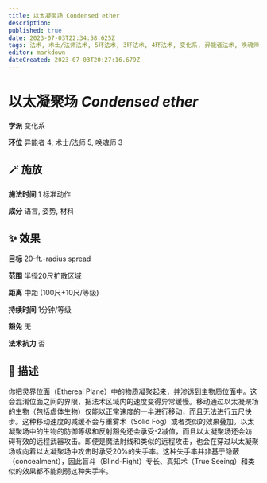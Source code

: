 ```yaml
---
title: 以太凝聚场 Condensed ether
description: 
published: true
date: 2023-07-03T22:34:58.625Z
tags: 法术, 术士/法师法术, 5环法术, 3环法术, 4环法术, 变化系, 异能者法术, 唤魂师法术
editor: markdown
dateCreated: 2023-07-03T20:27:16.679Z
---
```


# **以太凝聚场** *Condensed ether*

**学派** 变化系 

**环位** 异能者 4, 术士/法师 5, 唤魂师 3

## 🪄 施放

**施法时间** 1 标准动作

**成分** 语言, 姿势, 材料

## ✨ 效果 

**目标** 20-ft.-radius spread 

**范围** 半径20尺扩散区域

**距离** 中距 (100尺+10尺/等级)  

**持续时间** 1分钟/等级 

**豁免** 无

**法术抗力** 否

## 📖 描述

你把灵界位面（Ethereal Plane）中的物质凝聚起来，并渗透到主物质位面中。这会混淆位面之间的界限，把法术区域内的速度变得异常缓慢。移动通过以太凝聚场的生物（包括虚体生物）仅能以正常速度的一半进行移动，而且无法进行五尺快步。这种移动速度的减缓不会与重雾术（Solid Fog）或者类似的效果叠加。以太凝聚场中的生物的防御等级和反射豁免还会承受-2减值，而且以太凝聚场还会妨碍有效的远程武器攻击。即便是魔法射线和类似的远程攻击，也会在穿过以太凝聚场或向着以太凝聚场中攻击时承受20%的失手率。这种失手率并非基于隐蔽（concealment），因此盲斗（Blind-Fight）专长、真知术（True Seeing）和类似的效果都不能削弱这种失手率。
    